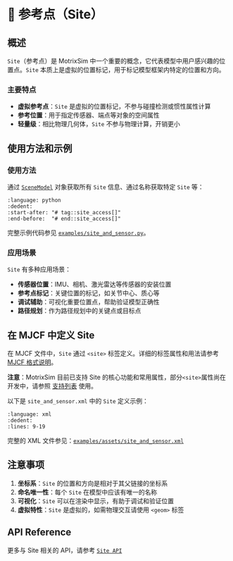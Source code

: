 # 📍 参考点（Site）

## 概述

`Site`（参考点）是 MotrixSim 中一个重要的概念，它代表模型中用户感兴趣的位置点。`Site` 本质上是虚拟的位置标记，用于标记模型框架内特定的位置和方向。

### 主要特点

-   **虚拟参考点**：`Site` 是虚拟的位置标记，不参与碰撞检测或惯性属性计算
-   **参考位置**：用于指定传感器、端点等对象的空间属性
-   **轻量级**：相比物理几何体，`Site` 不参与物理计算，开销更小

## 使用方法和示例

### 使用方法

通过 [`SceneModel`](../main_function/scene_model.md) 对象获取所有 `Site` 信息、通过名称获取特定 `Site` 等：

```{literalinclude} ../../../../../examples/site_and_sensor.py
:language: python
:dedent:
:start-after: "# tag::site_access[]"
:end-before:  "# end::site_access[]"
```

完整示例代码参见 [`examples/site_and_sensor.py`](../../../../../examples/site_and_sensor.py)。

### 应用场景

`Site` 有多种应用场景：

-   **传感器位置**：IMU、相机、激光雷达等传感器的安装位置
-   **参考点标记**：关键位置的标记，如关节中心、质心等
-   **调试辅助**：可视化重要位置点，帮助验证模型正确性
-   **路径规划**：作为路径规划中的关键点或目标点

## 在 MJCF 中定义 Site

在 MJCF 文件中，`Site` 通过 `<site>` 标签定义。详细的标签属性和用法请参考 [MJCF 格式说明](https://mujoco.readthedocs.io/en/stable/XMLreference.html#body-site)。

**注意**：MotrixSim 目前已支持 Site 的核心功能和常用属性，部分`<site>`属性尚在开发中，请参照 [支持列表](../getting_started/mjcf.md) 使用。

以下是 `site_and_sensor.xml` 中的 `Site` 定义示例：

```{literalinclude} ../../../../../examples/assets/site_and_sensor.xml
:language: xml
:dedent:
:lines: 9-19
```

完整的 XML 文件参见：[`examples/assets/site_and_sensor.xml`](../../../../../examples/assets/site_and_sensor.xml)

## 注意事项

1. **坐标系**：`Site` 的位置和方向是相对于其父链接的坐标系
2. **命名唯一性**：每个 `Site` 在模型中应该有唯一的名称
3. **可视化**：`Site` 可以在渲染中显示，有助于调试和验证位置
4. **虚拟特性**：`Site` 是虚拟的，如需物理交互请使用 `<geom>` 标签

## API Reference

更多与 Site 相关的 API，请参考 [`Site API`]

[`Site API`]: motrixsim.Site
